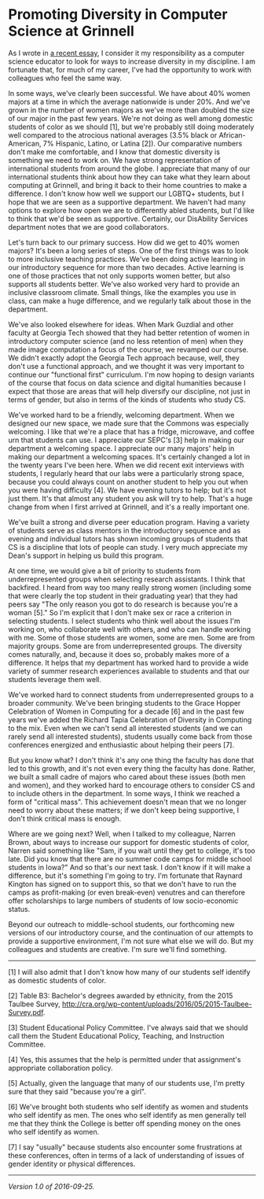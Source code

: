 Promoting Diversity in Computer Science at Grinnell
===================================================

As I wrote in [a recent essay](diversity-in-cs.html), I consider it my
responsibility as a computer science educator to look for ways to increase
diversity in my discipline.  I am fortunate that, for much of my career,
I've had the opportunity to work with colleagues who feel the same way.

In some ways, we've clearly been successful.  We have about 40%
women majors at a time in which the average nationwide is under 20%.
And we've grown in the number of women majors as we've more than doubled
the size of our major in the past few years.  We're not doing as well
among domestic students of color as we should [1], but we're probably
still doing moderately well compared to the atrocious national averages
(3.5% black or African-American, 7% Hispanic, Latino, or Latina [2]).
Our comparative numbers don't make me comfortable, and I know that
domestic diversity is something we need to work on.  We have strong
representation of international students from around the globe.
I appreciate that many of our international students think about how
they can take what they learn about computing at Grinnell, and bring it
back to their home countries to make a difference.  I don't know how
well we support our LGBTQ+ students, but I hope that we are seen as a
supportive department.  We haven't had many options to explore how open
we are to differently abled students, but I'd like to think that we'd
be seen as supportive.  Certainly, our DisAbility Services department
notes that we are good collaborators.

Let's turn back to our primary success.  How did we get to 40% women
majors?  It's been a long series of steps.  One of the first things
was to look to more inclusive teaching practices.  We've been doing
active learning in our introductory sequence for more than two decades.
Active learning is one of those practices that not only supports women
better, but also supports all students better.  We've also worked very
hard to provide an inclusive classroom climate.  Small things, like the
examples you use in class, can make a huge difference, and we regularly
talk about those in the department.

We've also looked elsewhere for ideas.  When Mark Guzdial and other
faculty at Georgia Tech showed that they had better retention of women in
introductory computer science (and no less retention of men) when they
made image computation a focus of the course, we revamped our course.
We didn't exactly adopt the Georgia Tech approach because, well, they
don't use a functional approach, and we thought it was very important
to continue our "functional first" curriculum.  I'm now hoping to design
variants of the course that focus on data science and digital humanities
because I expect that those are areas that will help diversify our
discipline, not just in terms of gender, but also in terms of the kinds
of students who study CS.

We've worked hard to be a friendly, welcoming department.  When we designed
our new space, we made sure that the Commons was especially welcoming.
I like that we're a place that has a fridge, microwave, and coffee urn
that students can use.  I appreciate our SEPC's [3] help in making our
department a welcoming space.  I appreciate our many majors' help in
making our department a welcoming spaces.  It's certainly changed a lot
in the twenty years I've been here.  When we did recent exit interviews
with students, I regularly heard that our labs were a particularly strong
space, because you could always count on another student to help you out
when you were having difficulty [4].  We have evening tutors to help; but
it's not just them.  It's that almost any student you ask will try to help.
That's a huge change from when I first arrived at Grinnell, and it's a
really important one.

We've built a strong and diverse peer education program.  Having a variety
of students serve as class mentors in the introductory sequence and as
evening and individual tutors has shown incoming groups of students that
CS is a discipline that lots of people can study.  I very much appreciate
my Dean's support in helping us build this program.

At one time, we would give a bit of priority to students from
underrepresented groups when selecting research assistants.  I think
that backfired.  I heard from way too many really strong women (including
some that were clearly the top student in their graduating year) that
they had peers say "The only reason you got to do research is because
you're a woman [5]."  So I'm explicit that I don't make sex or race a
criterion in selecting students.  I select students who think well about
the issues I'm working on, who collaborate well with others, and who can
handle working with me.  Some of those students are women, some are men.
Some are from majority groups.  Some are from underrepresented groups.
The diversity comes naturally, and, because it does so, probably makes
more of a difference.  It helps that my department has worked hard
to provide a wide variety of summer research experiences available to
students and that our students leverage them well.

We've worked hard to connect students from underrepresented groups to a
broader community.  We've been bringing students to the Grace Hopper
Celebration of Women in Computing for a decade [6] and in the past few
years we've added the Richard Tapia Celebration of Diversity in Computing
to the mix.  Even when we can't send all interested students (and we can
rarely send all interested students), students usually come back from those 
conferences energized and enthusiastic about helping their peers [7].

But you know what?  I don't think it's any one thing the faculty has
done that led to this growth, and it's not even every thing the faculty
has done.  Rather, we built a small cadre of majors who cared about these
issues (both men and women), and they worked hard to encourage others
to consider CS and to include others in the department.  In some ways,
I think we reached a form of "critical mass".  This achievement doesn't
mean that we no longer need to worry about these matters; if we don't
keep being supportive, I don't think critical mass is enough.

Where are we going next?  Well, when I talked to my colleague, Narren
Brown, about ways to increase our support for domestic students of color,
Narren said something like "Sam, if you wait until they get to college,
it's too late.  Did you know that there are no summer code camps for
middle school students in Iowa?"  And so that's our next task.  I don't
know if it will make a difference, but it's something I'm going to try.
I'm fortunate that Raynard Kington has signed on to support this, so
that we don't have to run the camps as profit-making (or even break-even)
venutres and can therefore offer scholarships to large numbers of students
of low socio-economic status.  

Beyond our outreach to middle-school students, our forthcoming new versions
of our introductory course, and the continuation of our attempts to provide
a supportive environment, I'm not sure what else we will do.  But my
colleagues and students are creative.  I'm sure we'll find something.

---

[1] I will also admit that I don't know how many of our students self
identify as domestic students of color.

[2] Table B3: Bachelor's degrees awarded by ethnicity, from the 2015
Taulbee Survey, 
<http://cra.org/wp-content/uploads/2016/05/2015-Taulbee-Survey.pdf>.

[3] Student Educational Policy Committee.  I've always said that we
should call them the Student Educational Policy, Teaching, and
Instruction Committee.

[4] Yes, this assumes that the help is permitted under that assignment's
appropriate collaboration policy.

[5] Actually, given the language that many of our students use, I'm 
pretty sure that they said "because you're a girl".

[6] We've brought both students who self identify as women and students
who self identify as men.  The ones who self identify as men generally
tell me that they think the College is better off spending money on the
ones who self identify as women.

[7] I say "usually" because students also encounter some frustrations
at these conferences, often in terms of a lack of understanding of issues
of gender identity or physical differences.

---

*Version 1.0 of 2016-09-25.*
